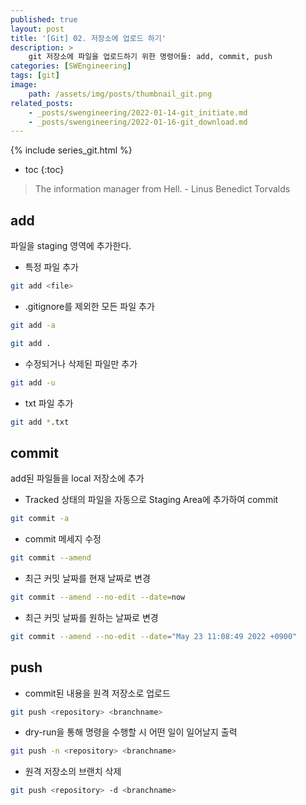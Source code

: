 ```yaml
---
published: true
layout: post
title: '[Git] 02. 저장소에 업로드 하기'
description: >
    git 저장소에 파일을 업로드하기 위한 명령어들: add, commit, push
categories: [SWEngineering]
tags: [git]
image:
    path: /assets/img/posts/thumbnail_git.png
related_posts:
    - _posts/swengineering/2022-01-14-git_initiate.md
    - _posts/swengineering/2022-01-16-git_download.md
---
```

{% include series_git.html %}
* toc
{:toc}

> The information manager from Hell. - Linus Benedict Torvalds

## add

파일을 staging 영역에 추가한다.  

- 특정 파일 추가

```bash
git add <file>
```

- .gitignore를 제외한 모든 파일 추가

```bash
git add -a
```

```bash
git add .
```

- 수정되거나 삭제된 파일만 추가

```bash
git add -u
```

- txt 파일 추가

```bash
git add *.txt
```

## commit

add된 파일들을 local 저장소에 추가  

- Tracked 상태의 파일을 자동으로 Staging Area에 추가하여 commit

```bash
git commit -a
```

- commit 메세지 수정

```bash
git commit --amend
```

- 최근 커밋 날짜를 현재 날짜로 변경

```bash
git commit --amend --no-edit --date=now
```

- 최근 커밋 날짜를 원하는 날짜로 변경

```bash
git commit --amend --no-edit --date="May 23 11:08:49 2022 +0900"
```

## push

- commit된 내용을 원격 저장소로 업로드  

```bash
git push <repository> <branchname>
```

- dry-run을 통해 명령을 수행할 시 어떤 일이 일어날지 출력

```bash
git push -n <repository> <branchname>
```

- 원격 저장소의 브랜치 삭제

```bash
git push <repository> -d <branchname>
```